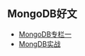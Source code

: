 MongoDB好文
-----

* [MongoDB专栏一](https://blog.csdn.net/baijiwei/category_7189912.html)
* [MongDB实战](https://blog.csdn.net/zNZQhb07Nr/article/details/80061199)